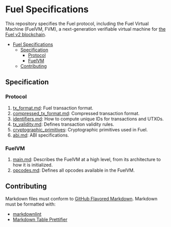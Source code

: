 # Fuel Specifications

This repository specifies the Fuel protocol, including the Fuel Virtual Machine (FuelVM, FVM), a next-generation verifiable virtual machine for [the Fuel v2 blockchain](https://github.com/FuelLabs).

- [Fuel Specifications](#fuel-specifications)
  - [Specification](#specification)
    - [Protocol](#protocol)
    - [FuelVM](#fuelvm)
  - [Contributing](#contributing)

## Specification

### Protocol

1. [tx_format.md](./specs/protocol/tx_format.md): Fuel transaction format.
1. [compressed_tx_format.md](./specs/protocol/compressed_tx_format.md): Compressed transaction format.
1. [identifiers.md](./specs/protocol/identifiers.md): How to compute unique IDs for transactions and UTXOs.
1. [tx_validity.md](./specs/protocol/tx_validity.md): Defines transaction validity rules.
1. [cryptographic_primitives](./specs/protocol/cryptographic_primitives.md): Cryptographic primitives used in Fuel.
1. [abi.md](./specs/protocol/abi.md): ABI specifications.

### FuelVM

1. [main.md](./specs/vm/main.md): Describes the FuelVM at a high level, from its architecture to how it is initialized.
1. [opcodes.md](./specs/vm/opcodes.md): Defines all opcodes available in the FuelVM.

## Contributing

Markdown files must conform to [GitHub Flavored Markdown](https://github.github.com/gfm/). Markdown must be formatted with:

- [markdownlint](https://github.com/DavidAnson/markdownlint)
- [Markdown Table Prettifier](https://github.com/darkriszty/MarkdownTablePrettify-VSCodeExt)
